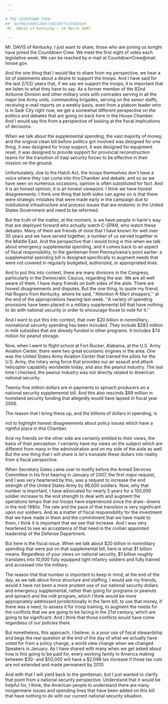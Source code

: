 ```yaml
---
---

# THE COUNTDOWN CREW
## `6ef0be560912b9c7dd1d07f2a358b6e9`
`Mr. DAVIS of Kentucky — 19 March 2007`

---
```



Mr. DAVIS of Kentucky. I just want to share, those who are joining us 
tonight have joined the Countdown Crew. We meet the first night of 
votes each legislative week. We can be reached by e-mail at 
CountdownCrew@mail.
house.gov.

And the one thing that I would like to share from my perspective, we 
hear a lot of statements about a desire to support the troops. And I 
have said for the last 2/1/2/ years that, if we say we support the 
troops, it is important that we listen to what they have to say. As a 
former member of the 82nd Airborne Division and other military units 
with comrades serving in all the major line Army units, commanding 
brigades, serving on the senior staffs, receiving e-mail reports on a 
weekly basis, even from a platoon leader who is in Sadr City right now, 
we get a somewhat different perspective on the politics and debates 
that are going on back here in the House Chamber. And I would say this 
from a perspective of looking at the fiscal implications of decisions.

When we talk about the supplemental spending, the vast majority of 
money, and the original clean bill before politics got involved was 
designed for one thing, it was designed for troop support, it was 
designed for equipment reset, it was designed to provide support for 
provincial reconstruction teams for the transition of Iraqi security 
forces to be effective in their mission on the ground.

Unfortunately, due to the Hatch Act, the troops themselves don't have 
a voice where they can come into this Chamber and debate, and so as we 
have seen on numerous occasions, opinion is often substituted for fact. 
And it is an honest opinion; it is an honest viewpoint. I think we have 
honest disagreements. I think one thing that both sides can agree on is 
that there were strategic mistakes that were made early in the campaign 
due to institutional infrastructure and process issues that are endemic 
in the United States Government and need to be reformed.

But the truth of the matter, at the moment, is we have people in 
harm's way that are deployed forward who actually watch C-SPAN, who 
watch these debates. Many of them are friends of mine that I have known 
for well over 30 years and we have served together, a number of us 
served together in the Middle East. And the perspective that I would 
bring is this when we talk about emergency supplemental spending, and 
it comes back to an aspect of fiscal responsibility, to the gentleman 
from Pennsylvania's point earlier: a supplemental spending bill is 
designed specifically to augment needs that were not covered in 
regularly budgeted, authorized, or appropriated lines.



And to put this into context, there are many divisions in the 
Congress, particularly in the Democratic Caucus, regarding the war. We 
are all well aware of them. I have many friends on both sides of the 
aisle. There are honest disagreements and disputes. But the one thing, 
to quote my friend, Hal Rogers from Kentucky, where he said, 
''Attention K-Mart shoppers,'' at the end of the appropriations hearing 
last week. ''A variety of spending provisions have been placed in a 
military supplemental bill that have nothing to do with national 
security in order to encourage those to vote for it.''

And I want to put this into context, that over $20 billion in 
nonmilitary, nonnational security spending has been included. They 
include $283 million in milk subsidies that are already funded in other 
programs. It includes $74 million for peanut storage.

Now, when I went to flight school at Fort Rucker, Alabama, at the 
U.S. Army Aviation Center, there were two great economic engines in the 
area. One was the United States Army Aviation Center that trained the 
pilots for the U.S. Army, the rotary wing force that provides our air 
assault and attack helicopter capability worldwide today, and also the 
peanut industry. The last time I checked, the peanut industry was not 
directly related to American national security.

Twenty-five million dollars are in payments to spinach producers on a 
national security supplemental bill. And this also rescinds $89 million 
in homeland security funding that allegedly would have lapsed in fiscal 
year 2006.

The reason that I bring these up, and the billions of dollars in 
spending, is


not to highlight honest disagreements about policy issues which have a 
rightful place in this Chamber.

And my friends on the other side are certainly entitled to their 
views, the basis of their perception. I certainly have my views on the 
subject which are different from many in the administration and on my 
side of the aisle as well. But the one thing that I will share is let's 
translate these dollars into reality from a fiscal perspective.

When Secretary Gates came over to testify before the Armed Services 
Committee in his first hearing in January of 2007, the first major 
request, and I was very heartened by this, was a request to increase 
the end strength of the United States Army by 96,000 soldiers. Now, why 
that number is important, I have advocated for nearly 5 years for a 
100,000 soldier increase to the end strength to deal with and augment 
the operations tempo that our troops have experienced since the draw-
downs in the mid-1990s. The rate and the pace of that transition is 
very significant upon our soldiers. And as a matter of fiscal 
responsibility for the investment that we have made in them and the 
commitment that we have made to them, I think it is important that we 
see that increase. And I was very heartened to see an acceptance of 
that need in the civilian appointed leadership of the Defense 
Department.

But here is the fiscal issue. When we talk about $20 billion in 
nonmilitary spending that were put on that supplemental bill, here is 
what $1 billion means. Regardless of your views on national security, 
$1 billion roughly translates into 10,000 fully equipped light infantry 
soldiers and fully trained and accessed into the military.

The reason that that number is important to keep in mind, at the end 
of the day, as we talk about force structure and staffing, I would ask 
my friends, would it have not been a more prudent use of our national 
security dollars and emergency supplemental, rather than going for 
programs or peanuts and spinach and the milk program, which I think 
would be more appropriately addressed jurisdictionally in the farm 
bill, to use that money, if there was a need, to assess it for troop 
training, to augment the needs for the conflicts that we are going to 
be facing in the 21st century, which are going to be significant. And I 
think that those conflicts would have come regardless of our policies 
there.

But nonetheless, this approach, I believe, is a poor use of fiscal 
stewardship and begs the real question at the end of the day of what we 
actually have voted for from a policy change, a world view change when 
we changed Speakers in January. As I have shared with many when we get 
asked about how is this going to be paid for, every working family in 
America making between $30- and $50,000 will have a $2,098 tax increase 
if those tax cuts are not extended and made permanent by 2010.

And with that I will yield back to the gentleman, but I just wanted 
to clarify that point from a national security perspective. Understand 
that it would be helpful for, I think, the American people to 
understand there are many nongermane issues and spending lines that 
have been added on this bill that have nothing to do with our current 
national security situation.